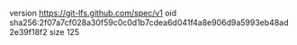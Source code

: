 version https://git-lfs.github.com/spec/v1
oid sha256:2f07a7cf028a30f59c0c0d1b7cdea6d041f4a8e906d9a5993eb48ad2e39f18f2
size 125
